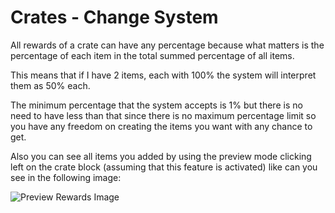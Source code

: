 # Crates - Change System

All rewards of a crate can have any percentage because what matters is the percentage of each item in the total summed percentage of all items.

This means that if I have 2 items, each with 100% the system will interpret them as 50% each.

The minimum percentage that the system accepts is 1% but there is no need to have less than that since there is no maximum percentage limit so you have any freedom on creating the items you want with any chance to get.

Also you can see all items you added by using the preview mode clicking left on the crate block (assuming that this feature is activated) like can you see in the following image:

![Preview Rewards Image](https://github.com/Phoenix-Plugins/phoenix-crates-wiki/tree/main/images/Chance-System-1.png)
